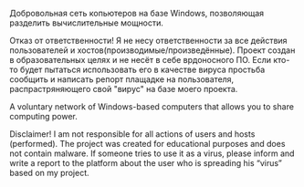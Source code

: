 Добровольная сеть копьютеров на базе Windows, позволяющая разделить вычислительные мощности.

Отказ от ответственности!
Я не несу ответственности за все действия пользователей и хостов(производимые/произведённые).
Проект создан в образовательных целях и не несёт в себе врдоносного ПО.
Если кто-то будет пытаться использовать его в качестве вируса простьба сообщить и написать репорт плащадке на пользователя, распрастряняющего свой "вирус" на базе моего проекта.

A voluntary network of Windows-based computers that allows you to share computing power.

Disclaimer!
I am not responsible for all actions of users and hosts (performed).
The project was created for educational purposes and does not contain malware.
If someone tries to use it as a virus, please inform and write a report to the platform about the user who is spreading his “virus” based on my project.
